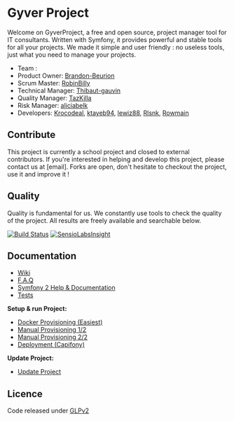 # Gyver Project

Welcome on GyverProject, a free and open source, project manager tool for IT consultants.
Written with Symfony, it provides powerful and stable tools for all your projects.
We made it simple and user friendly : no useless tools, just what you need to manage your projects.

* Team :
 * Product Owner: [Brandon-Beurion](https://github.com/Brandon-Beurion)
 * Scrum Master: [RobinBilly](https://github.com/RobinBilly)
 * Technical Manager: [Thibaut-gauvin](https://github.com/Thibaut-gauvin)
 * Quality Manager: [TazKilla](https://github.com/TazKilla)
 * Risk Manager: [aliciabelk](https://github.com/aliciabelk)
 * Developers: [Krocodeal](https://github.com/Krocodeal), [ktayeb94](https://github.com/ktayeb94), [lewiz88](https://github.com/lewiz88), [Rlsnk](https://github.com/Rlsnk), [Rowmain](https://github.com/Rowmain)

## Contribute

This project is currently a school project and closed to external contributors. If you're interested in helping and develop this project, please contact us at [email]. Forks are open, don't hesitate to checkout the project, use it and improve it !

## Quality

Quality is fundamental for us. We constantly use tools to check the quality of the project. All results are freely available and searchable below.

[![Build Status](https://travis-ci.org/TechGameCrew/GyverProject.svg)](https://travis-ci.org/TechGameCrew/GyverProject)
[![SensioLabsInsight](https://insight.sensiolabs.com/projects/b7ec2306-4268-4661-b2d3-64e667800a25/mini.png)](https://insight.sensiolabs.com/projects/b7ec2306-4268-4661-b2d3-64e667800a25)

## Documentation

* [Wiki](https://github.com/TechGameCrew/GyverProject/wiki)
* [F.A.Q](app/Resources/doc/faq.md)
* [Symfony 2 Help & Documentation](app/Resources/doc/symfonyDoc.md)
* [Tests](app/Resources/doc/test.md)

**Setup & run Project:**

* [Docker Provisioning (Easiest)](app/Resources/doc/docker.md)
* [Manual Provisioning 1/2](app/Resources/doc/manual.md)
* [Manual Provisioning 2/2](app/Resources/doc/install.md)
* [Deployment (Capifony)](app/Resources/doc/deployment.md)

**Update Project:**

* [Update Project](app/Resources/doc/update.md)

## Licence

Code released under [GLPv2](https://github.com/TechGameCrew/GyverProject/blob/master/LICENSE)
